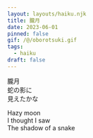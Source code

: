 ```yaml
---
layout: layouts/haiku.njk
title: 朧月
date: 2023-06-01
pinned: false
gif: /@/oborotsuki.gif
tags:
  - haiku
draft: false
---
```


<!-- jp -->

朧月
<br>
蛇の影に
<br>
見えたかな

<!-- endjp -->

<!-- en -->

Hazy moon
<br>
I thought I saw
<br>
The shadow of a snake

<!-- enden -->
